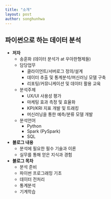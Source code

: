 ```yaml
---
title: "소개"
layout: post
author: songhunhwa
---
```


## 파이썬으로 하는 데이터 분석
- **저자**
	- 송훈화 (데이터 분석가 at 우아한형제들)
	- 담당업무
		- 클라이언트/서버로그 정의/설계
		- 데이터 추출 및 통계분석/머신러닝 모델 구축 
		- 리포팅/커뮤니케이션 및 데이터 활용 교육
	- 분석주제
		- UX/UI 사용성 평가
		- 마케팅 효과 측정 및 효율화
		- KPI/KRI 지표 개발 및 트래킹
		- 머신러닝을 통한 예측/분류 모델 개발
	- 분석언어
		- Python
		- Spark (PySpark)
		- SQL
- **블로그 내용**
	- 분석에 필요한 필수 기술과 이론
	- 실무를 통해 얻은 지식과 경험
- **블로그 목차**
	- 분석 준비
	- 파이썬 프로그래밍 기초
	- 데이터 전처리
	- 통계분석
	- 기계학습
